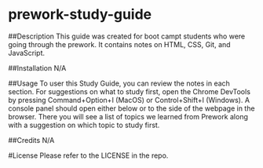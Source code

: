 # prework-study-guide
##Description
This guide was created for boot campt students who were going through the prework. It contains notes on HTML, CSS, Git, and JavaScript.

##Installation
N/A

##Usage
To user this Study Guide, you can review the notes in each section. For suggestions on what to study first, open the Chrome DevTools by pressing Command+Option+I (MacOS) or Control+Shift+I (Windows). A console panel should open either below or to the side of the webpage in the browser. There you will see a list of topics we learned from Prework along with a suggestion on which topic to study first.

##Credits
N/A

#License
Please refer to the LICENSE in the repo.